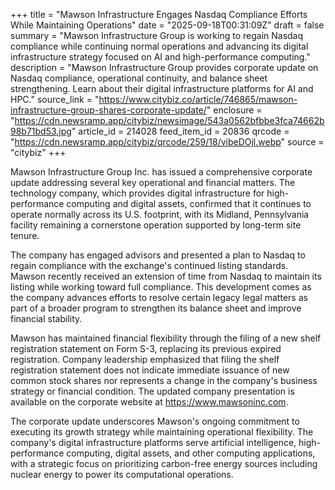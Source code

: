+++
title = "Mawson Infrastructure Engages Nasdaq Compliance Efforts While Maintaining Operations"
date = "2025-09-18T00:31:09Z"
draft = false
summary = "Mawson Infrastructure Group is working to regain Nasdaq compliance while continuing normal operations and advancing its digital infrastructure strategy focused on AI and high-performance computing."
description = "Mawson Infrastructure Group provides corporate update on Nasdaq compliance, operational continuity, and balance sheet strengthening. Learn about their digital infrastructure platforms for AI and HPC."
source_link = "https://www.citybiz.co/article/746865/mawson-infrastructure-group-shares-corporate-update/"
enclosure = "https://cdn.newsramp.app/citybiz/newsimage/543a0562bfbbe3fca74662b98b71bd53.jpg"
article_id = 214028
feed_item_id = 20836
qrcode = "https://cdn.newsramp.app/citybiz/qrcode/259/18/vibeDOjl.webp"
source = "citybiz"
+++

<p>Mawson Infrastructure Group Inc. has issued a comprehensive corporate update addressing several key operational and financial matters. The technology company, which provides digital infrastructure for high-performance computing and digital assets, confirmed that it continues to operate normally across its U.S. footprint, with its Midland, Pennsylvania facility remaining a cornerstone operation supported by long-term site tenure.</p><p>The company has engaged advisors and presented a plan to Nasdaq to regain compliance with the exchange's continued listing standards. Mawson recently received an extension of time from Nasdaq to maintain its listing while working toward full compliance. This development comes as the company advances efforts to resolve certain legacy legal matters as part of a broader program to strengthen its balance sheet and improve financial stability.</p><p>Mawson has maintained financial flexibility through the filing of a new shelf registration statement on Form S-3, replacing its previous expired registration. Company leadership emphasized that filing the shelf registration statement does not indicate immediate issuance of new common stock shares nor represents a change in the company's business strategy or financial condition. The updated company presentation is available on the corporate website at <a href="https://www.mawsoninc.com" rel="nofollow" target="_blank">https://www.mawsoninc.com</a>.</p><p>The corporate update underscores Mawson's ongoing commitment to executing its growth strategy while maintaining operational flexibility. The company's digital infrastructure platforms serve artificial intelligence, high-performance computing, digital assets, and other computing applications, with a strategic focus on prioritizing carbon-free energy sources including nuclear energy to power its computational operations.</p>